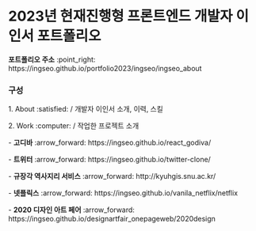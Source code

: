 <h1>2023년 현재진행형 프론트엔드 개발자 이인서 포트폴리오</h1>
 <p><b>포트폴리오 주소</b> :point_right: https://ingseo.github.io/portfolio2023/ingseo/ingseo_about</p>

 <div>
  <h3>구성</h3>
   <p>1. About :satisfied: / 개발자 이인서 소개, 이력, 스킬</p>
   <p>2. Work :computer: / 작업한 프로젝트 소개 </p>
    <p>- <b>고디바</b> :arrow_forward: https://ingseo.github.io/react_godiva/</p>
    <p>- <b>트위터</b> :arrow_forward: https://ingseo.github.io/twitter-clone/</p>
    <p>- <b>규장각 역사지리 서비스</b> :arrow_forward: http://kyuhgis.snu.ac.kr/</p>
    <p>- <b>넷플릭스</b> :arrow_forward: https://ingseo.github.io/vanila_netflix/netflix</p>
    <p>- <b>2020 디자인 아트 페어</b> :arrow_forward: https://ingseo.github.io/designartfair_onepageweb/2020design</p>
 </div>
 

